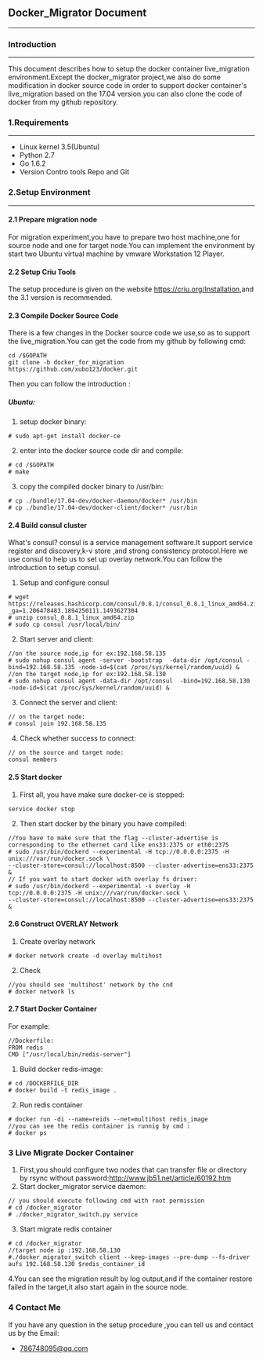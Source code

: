 ## Docker_Migrator Document
***
### Introduction
***
This document describes how to setup the docker container live_migration environment.Except the docker_migrator project,we also do some modification in docker source code in order to support docker container's live_migration based on the 17.04 version.you can also clone the code of docker from my github repository.

### 1.Requirements
***
* Linux kernel 3.5(Ubuntu)
* Python 2.7
* Go 1.6.2
* Version Contro tools Repo and Git

### 2.Setup Environment
***

#### 2.1 Prepare migration node
For migration experiment,you have to prepare two host machine,one for source node and one for target node.You can implement the environment by start two Ubuntu virtual machine by vmware Workstation 12 Player.

#### 2.2 Setup Criu Tools

The setup procedure is given on the website <https://criu.org/Installation>,and the 3.1 version is recommended. 

#### 2.3 Compile Docker Source Code
There is a few changes in the Docker source code we use,so as to support the live_migration.You can get the code from my github by following cmd:
```
cd /$GOPATH
git clone -b docker_for_migration https://github.com/xubo123/docker.git 
```
Then you can follow the introduction :
##### Ubuntu:
1. setup docker binary:
```
# sudo apt-get install docker-ce
```
2. enter into the docker source code dir and compile:
```
# cd /$GOPATH
# make
```
3. copy the compiled docker binary to /usr/bin:
```
# cp ./bundle/17.04-dev/docker-daemon/docker* /usr/bin
# cp ./bundle/17.04-dev/docker-client/docker* /usr/bin
```

#### 2.4 Build consul cluster
What's consul? consul is a service management software.It support service register and discovery,k-v store ,and strong consistency protocol.Here we use consul to help us to set up overlay network.You can follow the introduction to setup consul.

1. Setup and configure consul
```
# wget https://releases.hashicorp.com/consul/0.8.1/consul_0.8.1_linux_amd64.zip?_ga=1.206478483.1894250111.1493627304
# unzip consul_0.8.1_linux_amd64.zip
# sudo cp consul /usr/local/bin/
```
2. Start server and client:
```
//on the source node,ip for ex:192.168.58.135
# sudo nohup consul agent -server -bootstrap  -data-dir /opt/consul -bind=192.168.58.135 -node-id=$(cat /proc/sys/kernel/random/uuid) &
//on the target node,ip for ex:192.168.58.130
# sudo nohup consul agent -data-dir /opt/consul  -bind=192.168.58.130  -node-id=$(cat /proc/sys/kernel/random/uuid) &
```
3. Connect the server and client:
```
// on the target node:
# consul join 192.168.58.135
```
4. Check whether success to connect:
```
// on the source and target node:
consul members
```

#### 2.5 Start docker
1. First all, you have make sure docker-ce is stopped:
```
service docker stop
```
2. Then start docker by the binary you have compiled:
```
//You have to make sure that the flag --cluster-advertise is corresponding to the ethernet card like ens33:2375 or eth0:2375
# sudo /usr/bin/dockerd --experimental -H tcp://0.0.0.0:2375 -H unix:///var/run/docker.sock \
--cluster-store=consul://localhost:8500 --cluster-advertise=ens33:2375 &
// If you want to start docker with overlay fs driver:
# sudo /usr/bin/dockerd --experimental -s overlay -H tcp://0.0.0.0:2375 -H unix:///var/run/docker.sock \
--cluster-store=consul://localhost:8500 --cluster-advertise=ens33:2375 &
```

#### 2.6 Construct OVERLAY Network

1. Create overlay network
```
# docker network create -d overlay multihost
```
2. Check
```
//you should see 'multihost' network by the cnd
# docker network ls
```
#### 2.7 Start Docker Container
For example:

```
//Dockerfile:
FROM redis
CMD ["/usr/local/bin/redis-server"]
```
1. Build docker redis-image:
```
# cd /DOCKERFILE_DIR
# docker build -t redis_image .
```
2. Run redis container
```
# docker run -di --name=reids --net=multihost redis_image
//you can see the redis container is runnig by cmd :
# docker ps
```

### 3 Live Migrate Docker Container
1. First,you should configure two nodes that can transfer file or directory by rsync without password:<http://www.jb51.net/article/60192.htm>
2. Start docker_migrator service daemon:
```
// you should execute following cmd with root permission
# cd /docker_migrator
# ./docker_migrator_switch.py service
```
3. Start migrate redis container
```
# cd /docker_migrator
//target node ip :192.168.58.130
#./docker_migrator_switch client --keep-images --pre-dump --fs-driver aufs 192.168.58.130 $redis_container_id 
```
4.You can see the migration result by log output,and if the container restore failed in the target,it also start again in the source node.

### 4 Contact Me
If you have any question in the setup procedure ,you can tell us and contact us by the Email:

* 786748095@qq.com



